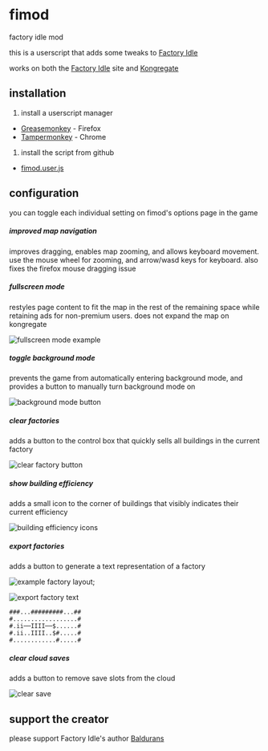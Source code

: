 # fimod
factory idle mod

this is a userscript that adds some tweaks to [Factory Idle]

works on both the [Factory Idle] site and [Kongregate]

## installation

1. install a userscript manager
  - [Greasemonkey] - Firefox
  - [Tampermonkey] - Chrome
1. install the script from github
  - [fimod.user.js](http://github.com/sidke/fimod/raw/master/dist/fimod.user.js)

## configuration

you can toggle each individual setting on fimod's options page in the game

##### improved map navigation
improves dragging, enables map zooming, and allows keyboard movement. use the mouse wheel for zooming, and arrow/wasd keys for keyboard. also fixes the firefox mouse dragging issue

##### fullscreen mode
restyles page content to fit the map in the rest of the remaining space while retaining ads for non-premium users. does not expand the map on kongregate

![fullscreen mode example](http://i.imgur.com/6c9l0dL.png)

##### toggle background mode
prevents the game from automatically entering background mode, and provides a button to manually turn background mode on

![background mode button](http://i.imgur.com/CmzrVVV.png)

##### clear factories
adds a button to the control box that quickly sells all buildings in the current factory

![clear factory button](http://i.imgur.com/mzClqiq.png)

##### show building efficiency
adds a small icon to the corner of buildings that visibly indicates their current efficiency

![building efficiency icons](http://i.imgur.com/bhOSZ9H.png)

##### export factories
adds a button to generate a text representation of a factory

![example factory layout](http://i.imgur.com/zPzhPNc.png);

![export factory text](http://i.imgur.com/Tf0CY4F.png)

```
###...#########...##
#..................#
#.ii──IIII──$......#
#.ii..IIII..$#.....#
#............#.....#
```

##### clear cloud saves
adds a button to remove save slots from the cloud

![clear save](http://i.imgur.com/RwmBHiV.png)

## support the creator

please support Factory Idle's author [Baldurans]

[Factory Idle]:http://factoryidle.com
[Kongregate]:http://www.kongregate.com/games/baldurans/factory-idle
[Baldurans]:http://www.kongregate.com/accounts/Baldurans
[Greasemonkey]:https://addons.mozilla.org/en-US/firefox/addon/greasemonkey/
[Tampermonkey]:https://tampermonkey.net/